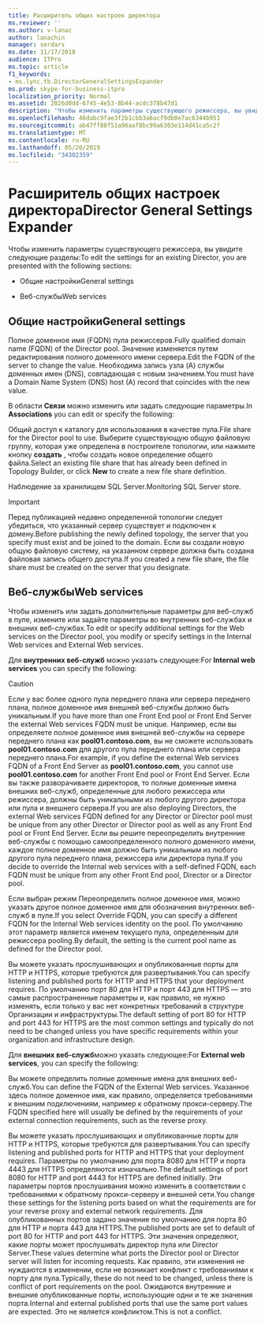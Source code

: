```yaml
---
title: Расширитель общих настроек директора
ms.reviewer: ''
ms.author: v-lanac
author: lanachin
manager: serdars
ms.date: 11/17/2018
audience: ITPro
ms.topic: article
f1_keywords:
- ms.lync.tb.DirectorGeneralSettingsExpander
ms.prod: skype-for-business-itpro
localization_priority: Normal
ms.assetid: 2026d0dd-6745-4e53-8b44-acdc378b47d1
description: 'Чтобы изменить параметры существующего режиссера, вы увидите следующие разделы:'
ms.openlocfilehash: 46dabc9fae3f2b1cbb3a6acf9db0e7ac6344b951
ms.sourcegitcommit: ab47ff88f51a96aaf8bc99a6303e114d41ca5c2f
ms.translationtype: MT
ms.contentlocale: ru-RU
ms.lasthandoff: 05/20/2019
ms.locfileid: "34302359"
---
```

# <a name="director-general-settings-expander"></a><span data-ttu-id="e39a0-103">Расширитель общих настроек директора</span><span class="sxs-lookup"><span data-stu-id="e39a0-103">Director General Settings Expander</span></span>
 
<span data-ttu-id="e39a0-104">Чтобы изменить параметры существующего режиссера, вы увидите следующие разделы:</span><span class="sxs-lookup"><span data-stu-id="e39a0-104">To edit the settings for an existing Director, you are presented with the following sections:</span></span>
  
- <span data-ttu-id="e39a0-105">Общие настройки</span><span class="sxs-lookup"><span data-stu-id="e39a0-105">General settings</span></span>
    
- <span data-ttu-id="e39a0-106">Веб-службы</span><span class="sxs-lookup"><span data-stu-id="e39a0-106">Web services</span></span>
    


## <a name="general-settings"></a><span data-ttu-id="e39a0-107">Общие настройки</span><span class="sxs-lookup"><span data-stu-id="e39a0-107">General settings</span></span>

<span data-ttu-id="e39a0-108">Полное доменное имя (FQDN) пула режиссеров.</span><span class="sxs-lookup"><span data-stu-id="e39a0-108">Fully qualified domain name (FQDN) of the Director pool.</span></span> <span data-ttu-id="e39a0-109">Значение изменяется путем редактирования полного доменного имени сервера.</span><span class="sxs-lookup"><span data-stu-id="e39a0-109">Edit the FQDN of the server to change the value.</span></span> <span data-ttu-id="e39a0-110">Необходима запись узла (A) службы доменных имен (DNS), совпадающая с новым значением.</span><span class="sxs-lookup"><span data-stu-id="e39a0-110">You must have a Domain Name System (DNS) host (A) record that coincides with the new value.</span></span>
  
<span data-ttu-id="e39a0-111">В области **Связи** можно изменить или задать следующие параметры.</span><span class="sxs-lookup"><span data-stu-id="e39a0-111">In **Associations** you can edit or specify the following:</span></span>
  
<span data-ttu-id="e39a0-112">Общий доступ к каталогу для использования в качестве пула.</span><span class="sxs-lookup"><span data-stu-id="e39a0-112">File share for the Director pool to use.</span></span> <span data-ttu-id="e39a0-113">Выберите существующую общую файловую группу, которая уже определена в построителе топологии, или нажмите кнопку **создать** , чтобы создать новое определение общего файла.</span><span class="sxs-lookup"><span data-stu-id="e39a0-113">Select an existing file share that has already been defined in Topology Builder, or click **New** to create a new file share definition.</span></span>
  
<span data-ttu-id="e39a0-114">Наблюдение за хранилищем SQL Server.</span><span class="sxs-lookup"><span data-stu-id="e39a0-114">Monitoring SQL Server store.</span></span>
  
> [!IMPORTANT]
> <span data-ttu-id="e39a0-115">Перед публикацией недавно определенной топологии следует убедиться, что указанный сервер существует и подключен к домену.</span><span class="sxs-lookup"><span data-stu-id="e39a0-115">Before publishing the newly defined topology, the server that you specify must exist and be joined to the domain.</span></span> <span data-ttu-id="e39a0-116">Если вы создали новую общую файловую систему, на указанном сервере должна быть создана файловая запись общего доступа.</span><span class="sxs-lookup"><span data-stu-id="e39a0-116">If you created a new file share, the file share must be created on the server that you designate.</span></span> 
  
## <a name="web-services"></a><span data-ttu-id="e39a0-117">Веб-службы</span><span class="sxs-lookup"><span data-stu-id="e39a0-117">Web services</span></span>

<span data-ttu-id="e39a0-118">Чтобы изменить или задать дополнительные параметры для веб-служб в пуле, измените или задайте параметры во внутренних веб-службах и внешних веб-службах.</span><span class="sxs-lookup"><span data-stu-id="e39a0-118">To edit or specify additional settings for the Web services on the Director pool, you modify or specify settings in the Internal Web services and External Web services.</span></span>
  
<span data-ttu-id="e39a0-119">Для **внутренних веб-служб** можно указать следующее:</span><span class="sxs-lookup"><span data-stu-id="e39a0-119">For **Internal web services** you can specify the following:</span></span>
  
> [!CAUTION]
> <span data-ttu-id="e39a0-120">Если у вас более одного пула переднего плана или сервера переднего плана, полное доменное имя внешней веб-службы должно быть уникальным.</span><span class="sxs-lookup"><span data-stu-id="e39a0-120">If you have more than one Front End pool or Front End Server the external Web services FQDN must be unique.</span></span> <span data-ttu-id="e39a0-121">Например, если вы определяете полное доменное имя внешней веб-службы на сервере переднего плана как **pool01.contoso.com**, вы не сможете использовать **pool01.contoso.com** для другого пула переднего плана или сервера переднего плана.</span><span class="sxs-lookup"><span data-stu-id="e39a0-121">For example, if you define the external Web services FQDN of a Front End Server as **pool01.contoso.com**, you cannot use **pool01.contoso.com** for another Front End pool or Front End Server.</span></span> <span data-ttu-id="e39a0-122">Если вы также разворачиваете директоров, то полные доменные имена внешних веб-служб, определенные для любого режиссера или режиссера, должны быть уникальными из любого другого директора или пула и внешнего сервера.</span><span class="sxs-lookup"><span data-stu-id="e39a0-122">If you are also deploying Directors, the external Web services FQDN defined for any Director or Director pool must be unique from any other Director or Director pool as well as any Front End pool or Front End Server.</span></span> <span data-ttu-id="e39a0-123">Если вы решите переопределить внутренние веб-службы с помощью самоопределенного полного доменного имени, каждое полное доменное имя должно быть уникальным из любого другого пула переднего плана, режиссера или директора пула.</span><span class="sxs-lookup"><span data-stu-id="e39a0-123">If you decide to override the Internal web services with a self-defined FQDN, each FQDN must be unique from any other Front End pool, Director or a Director pool.</span></span>
  
<span data-ttu-id="e39a0-124">Если выбран режим Переопределить полное доменное имя, можно указать другое полное доменное имя для обозначения внутренних веб-служб в пуле.</span><span class="sxs-lookup"><span data-stu-id="e39a0-124">If you select Override FQDN, you can specify a different FQDN for the Internal Web services identity on the pool.</span></span> <span data-ttu-id="e39a0-125">По умолчанию этот параметр является именем текущего пула, определенным для режиссера pooling.</span><span class="sxs-lookup"><span data-stu-id="e39a0-125">By default, the setting is the current pool name as defined for the Director pool.</span></span>
  
<span data-ttu-id="e39a0-126">Вы можете указать прослушивающих и опубликованные порты для HTTP и HTTPS, которые требуются для развертывания.</span><span class="sxs-lookup"><span data-stu-id="e39a0-126">You can specify listening and published ports for HTTP and HTTPS that your deployment requires.</span></span> <span data-ttu-id="e39a0-127">По умолчанию порт 80 для HTTP и порт 443 для HTTPS — это самые распространенные параметры и, как правило, не нужно изменять, если только у вас нет конкретных требований в структуре Организации и инфраструктуры.</span><span class="sxs-lookup"><span data-stu-id="e39a0-127">The default setting of port 80 for HTTP and port 443 for HTTPS are the most common settings and typically do not need to be changed unless you have specific requirements within your organization and infrastructure design.</span></span>
  
<span data-ttu-id="e39a0-128">Для **внешних веб-служб**можно указать следующее:</span><span class="sxs-lookup"><span data-stu-id="e39a0-128">For **External web services**, you can specify the following:</span></span>
  
<span data-ttu-id="e39a0-129">Вы можете определить полные доменные имена для внешних веб-служб.</span><span class="sxs-lookup"><span data-stu-id="e39a0-129">You can define the FQDN of the External Web services.</span></span> <span data-ttu-id="e39a0-130">Указанное здесь полное доменное имя, как правило, определяется требованиями к внешним подключениям, например к обратному прокси-серверу.</span><span class="sxs-lookup"><span data-stu-id="e39a0-130">The FQDN specified here will usually be defined by the requirements of your external connection requirements, such as the reverse proxy.</span></span>
  
<span data-ttu-id="e39a0-131">Вы можете указать прослушивающих и опубликованные порты для HTTP и HTTPS, которые требуются для развертывания.</span><span class="sxs-lookup"><span data-stu-id="e39a0-131">You can specify listening and published ports for HTTP and HTTPS that your deployment requires.</span></span> <span data-ttu-id="e39a0-132">Параметры по умолчанию для порта 8080 для HTTP и порта 4443 для HTTPS определяются изначально.</span><span class="sxs-lookup"><span data-stu-id="e39a0-132">The default settings of port 8080 for HTTP and port 4443 for HTTPS are defined initially.</span></span> <span data-ttu-id="e39a0-133">Эти параметры портов прослушивания можно изменить в соответствии с требованиями к обратному прокси-серверу и внешней сети.</span><span class="sxs-lookup"><span data-stu-id="e39a0-133">You change these settings for the listening ports based on what the requirements are for your reverse proxy and external network requirements.</span></span> <span data-ttu-id="e39a0-134">Для опубликованных портов задано значение по умолчанию для порта 80 для HTTP и порта 443 для HTTPS.</span><span class="sxs-lookup"><span data-stu-id="e39a0-134">The published ports are set to default of port 80 for HTTP and port 443 for HTTPS.</span></span> <span data-ttu-id="e39a0-135">Эти значения определяют, какие порты может прослушивать директор пула или Director Server.</span><span class="sxs-lookup"><span data-stu-id="e39a0-135">These values determine what ports the Director pool or Director server will listen for incoming requests.</span></span> <span data-ttu-id="e39a0-136">Как правило, эти изменения не нуждаются в изменении, если не возникает конфликт с требованиями к порту для пула.</span><span class="sxs-lookup"><span data-stu-id="e39a0-136">Typically, these do not need to be changed, unless there is conflict of port requirements on the pool.</span></span> <span data-ttu-id="e39a0-137">Ожидаются внутренние и внешние опубликованные порты, использующие одни и те же значения порта.</span><span class="sxs-lookup"><span data-stu-id="e39a0-137">Internal and external published ports that use the same port values are expected.</span></span> <span data-ttu-id="e39a0-138">Это не является конфликтом.</span><span class="sxs-lookup"><span data-stu-id="e39a0-138">This is not a conflict.</span></span>
  

